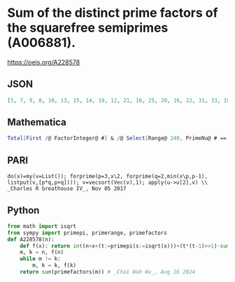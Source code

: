 # Sum of the distinct prime factors of the squarefree semiprimes \(A006881\)\.
https://oeis.org/A228578
## JSON
```JSON
[5, 7, 9, 8, 10, 13, 15, 14, 19, 12, 21, 16, 25, 20, 16, 22, 31, 33, 18, 26, 39, 18, 43, 22, 45, 32, 20, 34, 49, 24, 55, 40, 28, 61, 24, 63, 44, 46, 26, 69, 50, 73, 24, 34, 75, 36, 81, 56, 30, 85, 62, 91, 64, 42, 28, 99, 70, 103, 36, 46, 105, 30, 74, 109, 48, 38, 111]
```
## Mathematica
```Mathematica
Total[First /@ FactorInteger@ #] & /@ Select[Range@ 240, PrimeNu@ # == 2 && SquareFreeQ@ # &] (* _Michael De Vlieger_, Oct 28 2015 *)
```
## PARI
```PARI
do(x)=my(v=List()); forprime(p=3,x\2, forprime(q=2,min(x\p,p-1), listput(v,[p*q,p+q]))); v=vecsort(Vec(v),1); apply(u->u[2],v) \\ _Charles R Greathouse IV_, Nov 05 2017
```
## Python
```Python
from math import isqrt
from sympy import primepi, primerange, primefactors
def A228578(n):
    def f(x): return int(n+x+(t:=primepi(s:=isqrt(x)))+(t*(t-1)>>1)-sum(primepi(x//k) for k in primerange(1, s+1)))
    m, k = n, f(n)
    while m != k:
        m, k = k, f(k)
    return sum(primefactors(m)) # _Chai Wah Wu_, Aug 16 2024
```

